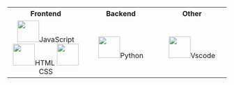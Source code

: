 <link rel="stylesheet" href="https://cdn.jsdelivr.net/gh/devicons/devicon@v2.15.1/devicon.min.css">
<table >
  <tr >
    <th>Frontend</th>
    <th>Backend</th>
    <th>Other</th>
  </tr> 
  <tr>
    <td width="400" align="center">
<!-- FrontEnd -->
<a target="blank"><img src="https://cdn.jsdelivr.net/gh/devicons/devicon/icons/javascript/javascript-original.svg" width="50" />JavaScript</a>
<a target="blank"><img src="https://cdn.jsdelivr.net/gh/devicons/devicon/icons/html5/html5-plain.svg" width="50" />HTML</a>
<a target="blank"><img src="https://cdn.jsdelivr.net/gh/devicons/devicon/icons/css3/css3-original.svg" width="50" />CSS</a>
    </td>
    <td width="400" align="center">
 <!-- BackEnd -->
<a target="blank"><img src="Icons/Python-Dark.svg" width="50" />Python</a>
    </td>
    <td width="400" align="center">
      <a target="blank"><img src="https://cdn.jsdelivr.net/gh/devicons/devicon/icons/vscode/vscode-original.svg" width="50" />Vscode</a>
    </td>
  </tr>
</table>
